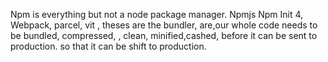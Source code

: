 Npm is everything but not a node package manager.
Npmjs
 Npm Init
4, Webpack, parcel, vit , theses are the bundler, are,our whole code needs to be bundled, compressed, , clean, minified,cashed, before it can be sent to production. so that it can be shift to production.
